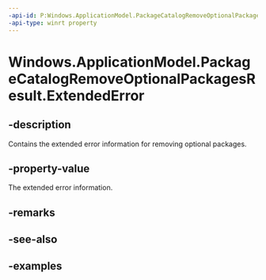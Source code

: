 ```yaml
---
-api-id: P:Windows.ApplicationModel.PackageCatalogRemoveOptionalPackagesResult.ExtendedError
-api-type: winrt property
---
```


<!-- Property syntax.
public HResult ExtendedError { get; }
-->

# Windows.ApplicationModel.PackageCatalogRemoveOptionalPackagesResult.ExtendedError

## -description
Contains the extended error information for removing optional packages.

## -property-value
The extended error information.

## -remarks

## -see-also

## -examples


